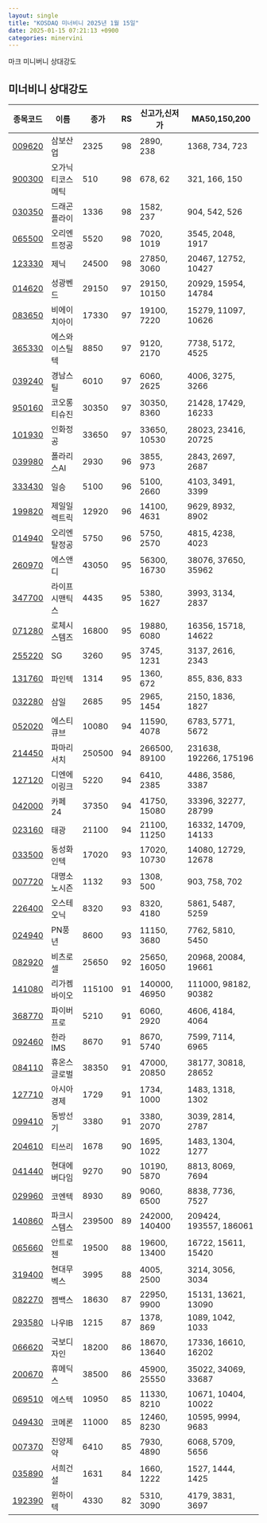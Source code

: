 ```yaml
---
layout: single
title: "KOSDAQ 미너비니 2025년 1월 15일"
date: 2025-01-15 07:21:13 +0900
categories: minervini
---
```

마크 미니버니 상대강도
## 미너비니 상대강도

|종목코드|이름|종가|RS|신고가,신저가|MA50,150,200|
|------|---|---|--|---------|------------|
|[009620](https://finance.daum.net/quotes/A009620)|삼보산업|2325|98|2890, 238|1368, 734, 723|
|[900300](https://finance.daum.net/quotes/A900300)|오가닉티코스메틱|510|98|678, 62|321, 166, 150|
|[030350](https://finance.daum.net/quotes/A030350)|드래곤플라이|1336|98|1582, 237|904, 542, 526|
|[065500](https://finance.daum.net/quotes/A065500)|오리엔트정공|5520|98|7020, 1019|3545, 2048, 1917|
|[123330](https://finance.daum.net/quotes/A123330)|제닉|24500|98|27850, 3060|20467, 12752, 10427|
|[014620](https://finance.daum.net/quotes/A014620)|성광벤드|29150|97|29150, 10150|20929, 15954, 14784|
|[083650](https://finance.daum.net/quotes/A083650)|비에이치아이|17330|97|19100, 7220|15279, 11097, 10626|
|[365330](https://finance.daum.net/quotes/A365330)|에스와이스틸텍|8850|97|9120, 2170|7738, 5172, 4525|
|[039240](https://finance.daum.net/quotes/A039240)|경남스틸|6010|97|6060, 2625|4006, 3275, 3266|
|[950160](https://finance.daum.net/quotes/A950160)|코오롱티슈진|30350|97|30350, 8360|21428, 17429, 16233|
|[101930](https://finance.daum.net/quotes/A101930)|인화정공|33650|97|33650, 10530|28023, 23416, 20725|
|[039980](https://finance.daum.net/quotes/A039980)|폴라리스AI|2930|96|3855, 973|2843, 2697, 2687|
|[333430](https://finance.daum.net/quotes/A333430)|일승|5100|96|5100, 2660|4103, 3491, 3399|
|[199820](https://finance.daum.net/quotes/A199820)|제일일렉트릭|12920|96|14100, 4631|9629, 8932, 8902|
|[014940](https://finance.daum.net/quotes/A014940)|오리엔탈정공|5750|96|5750, 2570|4815, 4238, 4023|
|[260970](https://finance.daum.net/quotes/A260970)|에스앤디|43050|95|56300, 16730|38076, 37650, 35962|
|[347700](https://finance.daum.net/quotes/A347700)|라이프시맨틱스|4435|95|5380, 1627|3993, 3134, 2837|
|[071280](https://finance.daum.net/quotes/A071280)|로체시스템즈|16800|95|19880, 6080|16356, 15718, 14622|
|[255220](https://finance.daum.net/quotes/A255220)|SG|3260|95|3745, 1231|3137, 2616, 2343|
|[131760](https://finance.daum.net/quotes/A131760)|파인텍|1314|95|1360, 672|855, 836, 833|
|[032280](https://finance.daum.net/quotes/A032280)|삼일|2685|95|2965, 1454|2150, 1836, 1827|
|[052020](https://finance.daum.net/quotes/A052020)|에스티큐브|10080|94|11590, 4078|6783, 5771, 5672|
|[214450](https://finance.daum.net/quotes/A214450)|파마리서치|250500|94|266500, 89100|231638, 192266, 175196|
|[127120](https://finance.daum.net/quotes/A127120)|디엔에이링크|5220|94|6410, 2385|4486, 3586, 3387|
|[042000](https://finance.daum.net/quotes/A042000)|카페24|37350|94|41750, 15080|33396, 32277, 28799|
|[023160](https://finance.daum.net/quotes/A023160)|태광|21100|94|21100, 11250|16332, 14709, 14133|
|[033500](https://finance.daum.net/quotes/A033500)|동성화인텍|17020|93|17020, 10730|14080, 12729, 12678|
|[007720](https://finance.daum.net/quotes/A007720)|대명소노시즌|1132|93|1308, 500|903, 758, 702|
|[226400](https://finance.daum.net/quotes/A226400)|오스테오닉|8320|93|8320, 4180|5861, 5487, 5259|
|[024940](https://finance.daum.net/quotes/A024940)|PN풍년|8600|93|11150, 3680|7762, 5810, 5450|
|[082920](https://finance.daum.net/quotes/A082920)|비츠로셀|25650|92|25650, 16050|20968, 20084, 19661|
|[141080](https://finance.daum.net/quotes/A141080)|리가켐바이오|115100|91|140000, 46950|111000, 98182, 90382|
|[368770](https://finance.daum.net/quotes/A368770)|파이버프로|5210|91|6060, 2920|4606, 4184, 4064|
|[092460](https://finance.daum.net/quotes/A092460)|한라IMS|8670|91|8670, 5740|7599, 7114, 6965|
|[084110](https://finance.daum.net/quotes/A084110)|휴온스글로벌|38350|91|47000, 20850|38177, 30818, 28652|
|[127710](https://finance.daum.net/quotes/A127710)|아시아경제|1729|91|1734, 1000|1483, 1318, 1302|
|[099410](https://finance.daum.net/quotes/A099410)|동방선기|3380|91|3380, 2070|3039, 2814, 2787|
|[204610](https://finance.daum.net/quotes/A204610)|티쓰리|1678|90|1695, 1022|1483, 1304, 1277|
|[041440](https://finance.daum.net/quotes/A041440)|현대에버다임|9270|90|10190, 5870|8813, 8069, 7694|
|[029960](https://finance.daum.net/quotes/A029960)|코엔텍|8930|89|9060, 6500|8838, 7736, 7527|
|[140860](https://finance.daum.net/quotes/A140860)|파크시스템스|239500|89|242000, 140400|209424, 193557, 186061|
|[065660](https://finance.daum.net/quotes/A065660)|안트로젠|19500|88|19600, 13400|16722, 15611, 15420|
|[319400](https://finance.daum.net/quotes/A319400)|현대무벡스|3995|88|4005, 2500|3214, 3056, 3034|
|[082270](https://finance.daum.net/quotes/A082270)|젬백스|18630|87|22950, 9900|15131, 13621, 13090|
|[293580](https://finance.daum.net/quotes/A293580)|나우IB|1215|87|1378, 869|1089, 1042, 1033|
|[066620](https://finance.daum.net/quotes/A066620)|국보디자인|18200|86|18670, 13640|17336, 16610, 16202|
|[200670](https://finance.daum.net/quotes/A200670)|휴메딕스|38500|86|45900, 25550|35022, 34069, 33687|
|[069510](https://finance.daum.net/quotes/A069510)|에스텍|10950|85|11330, 8210|10671, 10404, 10022|
|[049430](https://finance.daum.net/quotes/A049430)|코메론|11000|85|12460, 8230|10595, 9994, 9683|
|[007370](https://finance.daum.net/quotes/A007370)|진양제약|6410|85|7930, 4890|6068, 5709, 5656|
|[035890](https://finance.daum.net/quotes/A035890)|서희건설|1631|84|1660, 1222|1527, 1444, 1425|
|[192390](https://finance.daum.net/quotes/A192390)|윈하이텍|4330|82|5310, 3090|4179, 3831, 3697|


